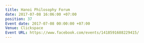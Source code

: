 ```yaml
---
title: Hanoi Philosophy Forum
date: 2017-07-08 16:06:00 +07:00
position: 37
Event date: 2017-07-08 00:00:00 +07:00
Venue: Clickspace
Event URL: https://www.facebook.com/events/1418591688229415/
---
```



